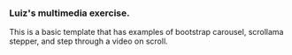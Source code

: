 ### Luiz's multimedia exercise.


This is a basic template that has examples of bootstrap carousel, scrollama stepper, and step through a video on scroll. 

